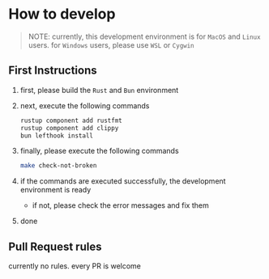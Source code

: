 # How to develop

> NOTE: currently, this development environment is for `MacOS` and `Linux` users. for `Windows` users, please use `WSL` or `Cygwin`

## First Instructions

1. first, please build the `Rust` and `Bun` environment
2. next, execute the following commands

    ```bash
    rustup component add rustfmt
    rustup component add clippy
    bun lefthook install
    ```

3. finally, please execute the following commands

    ```bash
    make check-not-broken
    ```

4. if the commands are executed successfully, the development environment is ready
    - if not, please check the error messages and fix them
5. done

## Pull Request rules

currently no rules. every PR is welcome
